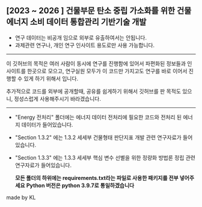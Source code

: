 ## [2023 ~ 2026 ] 건물부문 탄소 중립 가소화를 위한 건물에너지 소비 데이터 통합관리 기반기술 개발 

- 연구 데이터는 비공개 임으로 외부로 유출하여서는 안됩니다.
- 과제관련 연구나, 개인 연구 인사이트 용도로만 사용 가능합니다.

---
이 깃허브의 목적은 여러 사람이 동시에 연구를 진행함에 있어서 파편화된 정보들과 인사이트를 한곳으로 모으고,
연구실원 모두가 이 코드만 가지고도 연구를 바로 이어서 진행할 수 있게 하기 위해서 입니다.

추가적으로 코드를 외부에 공개할때, 공유를 쉽게하기 위해서 깃허브를 판 목적도 있으니, 정성스럽게 사용해주시기 바라겠습니다.

---
- "Energy 전처리" 폴더에는 에너지 데이터 전처리에 필요한 코드와 전처리 된 에너지 데이터가 들어있습니다.
- "Section 1.3.2" 에는 1.3.2 세세부 건물형태 판단지표 개발 관련 연구자료가 들어있습니다.
- "Section 1.3.3" 에는 1.3.3 세세부 핵심 변수 선별을 위한 정량화 방법론 정립 관련 연구자료가 들어있습니다.

  **모든 폴더의 하위에는 requirements.txt라는 파일로 사용한 패키지를 전부 넣어주세요**
  **Python 버전은 python 3.9.7로 통일하겠습니다**

made by KL
